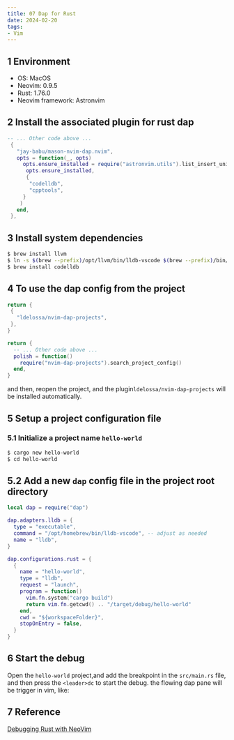 ```yaml
---
title: 07 Dap for Rust
date: 2024-02-20
tags:
- Vim
---
```


## 1 Environment

- OS: MacOS
- Neovim: 0.9.5
- Rust: 1.76.0
- Neovim framework: Astronvim

## 2 Install the associated plugin for rust dap

```lua title="~/.config/nvim/lua/user/plugins/mason.lua"
-- ... Other code above ...
 {
   "jay-babu/mason-nvim-dap.nvim",
   opts = function(_, opts)
     opts.ensure_installed = require("astronvim.utils").list_insert_unique(
      opts.ensure_installed, 
      {
       "codelldb",
       "cpptools",
     }
    )
   end,
 },
```

## 3 Install system dependencies

```bash
$ brew install llvm
$ ln -s $(brew --prefix)/opt/llvm/bin/lldb-vscode $(brew --prefix)/bin/ # <-- Link the lldb-vscode to the bin directory
$ brew install codelldb
```

## 4 To use the dap config from the project

``` lua title='~/.config/nvim/lua/user/plugins/dap-projects.lua'
return {
 {
   "ldelossa/nvim-dap-projects",
 },
}
```

``` lua title='~/.config/nvim/lua/user/init.lua'
return {
  -- ... Other code above ...
  polish = function()
    require("nvim-dap-projects").search_project_config()
  end,
}
```
and then, reopen the project, and the plugin`ldelossa/nvim-dap-projects` will be installed automatically.


## 5 Setup a project configuration file

### 5.1 Initialize a project name `hello-world`
```bash
$ cargo new hello-world
$ cd hello-world
```

## 5.2 Add a new `dap` config file in the project root directory

```lua title='.nvim/nvim-dap.lua'
local dap = require("dap")

dap.adapters.lldb = {
  type = "executable",
  command = "/opt/homebrew/bin/lldb-vscode", -- adjust as needed
  name = "lldb",
}

dap.configurations.rust = {
  {
    name = "hello-world",
    type = "lldb",
    request = "launch",
    program = function()
      vim.fn.system("cargo build")
      return vim.fn.getcwd() .. "/target/debug/hello-world"
    end,
    cwd = "${workspaceFolder}",
    stopOnEntry = false,
  }
}
```

## 6 Start the debug

Open the `hello-world` project,and add the breakpoint in the `src/main.rs` file, and then press the `<leader>dc` to start the debug. the flowing dap pane will be trigger in vim, like:

## 7 Reference
[Debugging Rust with NeoVim](https://romangeber.com/blog/tech/nvim_rust_debugger#set-up-a-project-configuration)
